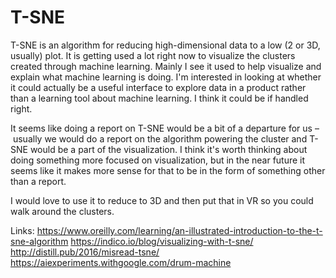 # T-SNE

T-SNE is an algorithm for reducing high-dimensional data to a low (2 or 3D, usually) plot. It is getting used a lot right now to visualize the clusters created through machine learning. Mainly I see it used to help visualize and explain what machine learning is doing. I'm interested in looking at whether it could actually be a useful interface to explore data in a product rather than a learning tool about machine learning. I think it could be if handled right.

It seems like doing a report on T-SNE would be a bit of a departure for us – usually we would do a report on the algorithm powering the cluster and T-SNE would be a part of the visualization. I think it's worth thinking about doing something more focused on visualization, but in the near future it seems like it makes more sense for that to be in the form of something other than a report.

I would love to use it to reduce to 3D and then put that in VR so you could walk around the clusters.

Links:
https://www.oreilly.com/learning/an-illustrated-introduction-to-the-t-sne-algorithm
https://indico.io/blog/visualizing-with-t-sne/
http://distill.pub/2016/misread-tsne/
https://aiexperiments.withgoogle.com/drum-machine
